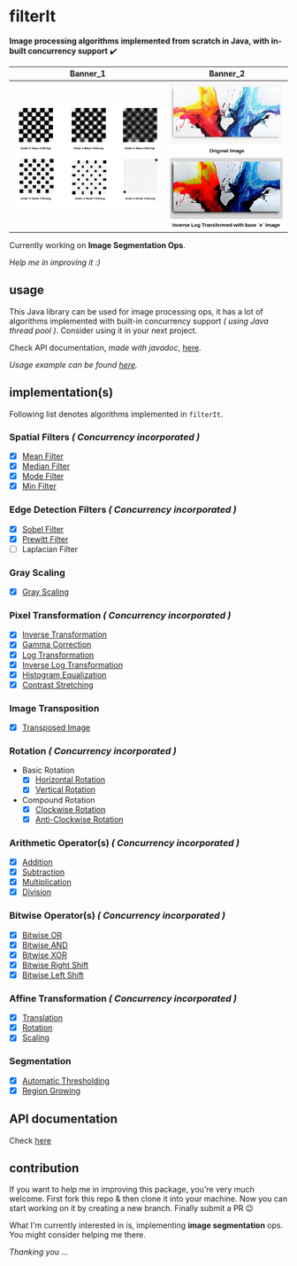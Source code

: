 # filterIt

**Image processing algorithms implemented from scratch in Java, with in-built concurrency support** :heavy_check_mark:

Banner_1 | Banner_2
--- | ---
![banner](examples/banner.jpg) | ![banner_2](examples/banner_2.jpg)

Currently working on **Image Segmentation Ops**.

_Help me in improving it :)_

## usage

This Java library can be used for image processing ops, it has a lot of algorithms implemented
with built-in concurrency support _( using Java thread pool )_. Consider using it in your next project.

Check API documentation, _made with javadoc_, [here](./README.md/#api-documentation).

_Usage example can be found [here](./docs/example.md)._

## implementation(s)

Following list denotes algorithms implemented in `filterIt`.

### Spatial Filters _( Concurrency incorporated )_

- [x] [Mean Filter](./docs/meanFilter.md)
- [x] [Median Filter](./docs/medianFilter.md)
- [x] [Mode Filter](./docs/modeFilter.md)
- [x] [Min Filter](./docs/minFilter.md)

### Edge Detection Filters _( Concurrency incorporated )_

- [x] [Sobel Filter](./docs/sobelFilter.md)
- [x] [Prewitt Filter](./docs/prewittFilter.md)
- [ ] Laplacian Filter

### Gray Scaling

- [x] [Gray Scaling](./docs/grayscaling.md)

### Pixel Transformation _( Concurrency incorporated )_

- [x] [Inverse Transformation](./docs/inverseTransformation.md)
- [x] [Gamma Correction](./docs/gammaCorrection.md)
- [x] [Log Transformation](./docs/logTransformation.md)
- [x] [Inverse Log Transformation](./docs/inverseLogTransformation.md)
- [x] [Histogram Equalization](./docs/histogramEqualization.md)
- [x] [Contrast Stretching](./docs/contrastStretching.md)

### Image Transposition

- [x] [Transposed Image](./docs/transpose.md)

### Rotation _( Concurrency incorporated )_

- Basic Rotation
    - [x] [Horizontal Rotation](./docs/horizontalRotation.md)
    - [x] [Vertical Rotation](./docs/verticalRotation.md)
- Compound Rotation
    - [x] [Clockwise Rotation](./docs/clockwiseRotation.md)
    - [x] [Anti-Clockwise Rotation](./docs/antiClockwiseRotation.md)

### Arithmetic Operator(s) _( Concurrency incorporated )_

- [x] [Addition](./docs/additionOp.md)
- [x] [Subtraction](./docs/subtractionOp.md)
- [x] [Multiplication](./docs/multiplicationOp.md)
- [x] [Division](./docs/divisionOp.md)

### Bitwise Operator(s) _( Concurrency incorporated )_

- [x] [Bitwise OR](./docs/bitwiseOROp.md)
- [x] [Bitwise AND](./docs/bitwiseANDOp.md)
- [x] [Bitwise XOR](./docs/bitwiseXOROp.md)
- [x] [Bitwise Right Shift](./docs/bitwiseRightShiftOp.md)
- [x] [Bitwise Left Shift](./docs/bitwiseLeftShiftOp.md)

### Affine Transformation _( Concurrency incorporated )_

- [x] [Translation](./docs/translation.md)
- [x] [Rotation](./docs/rotation.md)
- [x] [Scaling](./docs/scale.md)

### Segmentation

- [x] [Automatic Thresholding](./docs/automaticThresholding.md)
- [x] [Region Growing](./docs/regionGrowing.md)

## API documentation

Check [here](https://itzmeanjan.github.io/filterIt/javadoc/)

## contribution

If you want to help me in improving this package, you're very much welcome. 
First fork this repo & then clone it into your machine. 
Now you can start working on it by creating a new branch. 
Finally submit a PR :wink:

What I'm currently interested in is, implementing **image segmentation** ops. 
You might consider helping me there.

_Thanking you ..._
